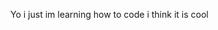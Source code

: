 Yo i just im learning how to code i think it is cool
<!---
sanicsaniz/sanicsaniz is a ✨ special ✨ repository because its `README.md` (this file) appears on your GitHub profile.
You can click the Preview link to take a look at your changes.
--->
